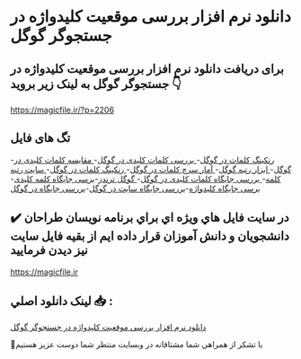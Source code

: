 # دانلود نرم افزار بررسی موقعیت کلیدواژه در جستجوگر گوگل

## برای دریافت دانلود نرم افزار بررسی موقعیت کلیدواژه در جستجوگر گوگل به لینک زیر بروید 👇

https://magicfile.ir/?p=2206

## تگ های فایل

-[رنکینگ کلمات در گوگل](https://magicfile.ir/product/%d9%86%d8%b1%d9%85-%d8%a7%d9%81%d8%b2%d8%a7%d8%b1-%d8%a8%d8%b1%d8%b1%d8%b3%db%8c-%d9%85%d9%88%d9%82%d8%b9%db%8c%d8%aa-%da%a9%d9%84%db%8c%d8%af%d9%88%d8%a7%da%98%d9%87-%d8%af%d8%b1-%d8%ac%d8%b3%d8%aa%d8%ac%d9%88%da%af%d8%b1-%da%af%d9%88%da%af%d9%84/)-[ بررسی کلمات کلیدی در گوگل](https://magicfile.ir/product/%d9%86%d8%b1%d9%85-%d8%a7%d9%81%d8%b2%d8%a7%d8%b1-%d8%a8%d8%b1%d8%b1%d8%b3%db%8c-%d9%85%d9%88%d9%82%d8%b9%db%8c%d8%aa-%da%a9%d9%84%db%8c%d8%af%d9%88%d8%a7%da%98%d9%87-%d8%af%d8%b1-%d8%ac%d8%b3%d8%aa%d8%ac%d9%88%da%af%d8%b1-%da%af%d9%88%da%af%d9%84/)-[ مقایسه کلمات کلیدی در گوگل](https://magicfile.ir/product/%d9%86%d8%b1%d9%85-%d8%a7%d9%81%d8%b2%d8%a7%d8%b1-%d8%a8%d8%b1%d8%b1%d8%b3%db%8c-%d9%85%d9%88%d9%82%d8%b9%db%8c%d8%aa-%da%a9%d9%84%db%8c%d8%af%d9%88%d8%a7%da%98%d9%87-%d8%af%d8%b1-%d8%ac%d8%b3%d8%aa%d8%ac%d9%88%da%af%d8%b1-%da%af%d9%88%da%af%d9%84/)-[ ابزار رتبه گوگل](https://magicfile.ir/product/%d9%86%d8%b1%d9%85-%d8%a7%d9%81%d8%b2%d8%a7%d8%b1-%d8%a8%d8%b1%d8%b1%d8%b3%db%8c-%d9%85%d9%88%d9%82%d8%b9%db%8c%d8%aa-%da%a9%d9%84%db%8c%d8%af%d9%88%d8%a7%da%98%d9%87-%d8%af%d8%b1-%d8%ac%d8%b3%d8%aa%d8%ac%d9%88%da%af%d8%b1-%da%af%d9%88%da%af%d9%84/)-[ آمار سرچ کلمات در گوگل](https://magicfile.ir/product/%d9%86%d8%b1%d9%85-%d8%a7%d9%81%d8%b2%d8%a7%d8%b1-%d8%a8%d8%b1%d8%b1%d8%b3%db%8c-%d9%85%d9%88%d9%82%d8%b9%db%8c%d8%aa-%da%a9%d9%84%db%8c%d8%af%d9%88%d8%a7%da%98%d9%87-%d8%af%d8%b1-%d8%ac%d8%b3%d8%aa%d8%ac%d9%88%da%af%d8%b1-%da%af%d9%88%da%af%d9%84/)-[ رنکینگ کلمات در گوگل](https://magicfile.ir/product/%d9%86%d8%b1%d9%85-%d8%a7%d9%81%d8%b2%d8%a7%d8%b1-%d8%a8%d8%b1%d8%b1%d8%b3%db%8c-%d9%85%d9%88%d9%82%d8%b9%db%8c%d8%aa-%da%a9%d9%84%db%8c%d8%af%d9%88%d8%a7%da%98%d9%87-%d8%af%d8%b1-%d8%ac%d8%b3%d8%aa%d8%ac%d9%88%da%af%d8%b1-%da%af%d9%88%da%af%d9%84/)-[ سایت رتبه کلمه](https://magicfile.ir/product/%d9%86%d8%b1%d9%85-%d8%a7%d9%81%d8%b2%d8%a7%d8%b1-%d8%a8%d8%b1%d8%b1%d8%b3%db%8c-%d9%85%d9%88%d9%82%d8%b9%db%8c%d8%aa-%da%a9%d9%84%db%8c%d8%af%d9%88%d8%a7%da%98%d9%87-%d8%af%d8%b1-%d8%ac%d8%b3%d8%aa%d8%ac%d9%88%da%af%d8%b1-%da%af%d9%88%da%af%d9%84/)-[ بررسی جایگاه کلمات کلیدی در گوگل](https://magicfile.ir/product/%d9%86%d8%b1%d9%85-%d8%a7%d9%81%d8%b2%d8%a7%d8%b1-%d8%a8%d8%b1%d8%b1%d8%b3%db%8c-%d9%85%d9%88%d9%82%d8%b9%db%8c%d8%aa-%da%a9%d9%84%db%8c%d8%af%d9%88%d8%a7%da%98%d9%87-%d8%af%d8%b1-%d8%ac%d8%b3%d8%aa%d8%ac%d9%88%da%af%d8%b1-%da%af%d9%88%da%af%d9%84/)-[ گوگل ترندز](https://magicfile.ir/product/%d9%86%d8%b1%d9%85-%d8%a7%d9%81%d8%b2%d8%a7%d8%b1-%d8%a8%d8%b1%d8%b1%d8%b3%db%8c-%d9%85%d9%88%d9%82%d8%b9%db%8c%d8%aa-%da%a9%d9%84%db%8c%d8%af%d9%88%d8%a7%da%98%d9%87-%d8%af%d8%b1-%d8%ac%d8%b3%d8%aa%d8%ac%d9%88%da%af%d8%b1-%da%af%d9%88%da%af%d9%84/)-[برسی جایگاه کلمه کلیدی](https://magicfile.ir/product/%d9%86%d8%b1%d9%85-%d8%a7%d9%81%d8%b2%d8%a7%d8%b1-%d8%a8%d8%b1%d8%b1%d8%b3%db%8c-%d9%85%d9%88%d9%82%d8%b9%db%8c%d8%aa-%da%a9%d9%84%db%8c%d8%af%d9%88%d8%a7%da%98%d9%87-%d8%af%d8%b1-%d8%ac%d8%b3%d8%aa%d8%ac%d9%88%da%af%d8%b1-%da%af%d9%88%da%af%d9%84/)-[برسی جایگاه کلیدواژه](https://magicfile.ir/product/%d9%86%d8%b1%d9%85-%d8%a7%d9%81%d8%b2%d8%a7%d8%b1-%d8%a8%d8%b1%d8%b1%d8%b3%db%8c-%d9%85%d9%88%d9%82%d8%b9%db%8c%d8%aa-%da%a9%d9%84%db%8c%d8%af%d9%88%d8%a7%da%98%d9%87-%d8%af%d8%b1-%d8%ac%d8%b3%d8%aa%d8%ac%d9%88%da%af%d8%b1-%da%af%d9%88%da%af%d9%84/)-[بررسی جایگاه سایت در گوگل](https://magicfile.ir/product/%d9%86%d8%b1%d9%85-%d8%a7%d9%81%d8%b2%d8%a7%d8%b1-%d8%a8%d8%b1%d8%b1%d8%b3%db%8c-%d9%85%d9%88%d9%82%d8%b9%db%8c%d8%aa-%da%a9%d9%84%db%8c%d8%af%d9%88%d8%a7%da%98%d9%87-%d8%af%d8%b1-%d8%ac%d8%b3%d8%aa%d8%ac%d9%88%da%af%d8%b1-%da%af%d9%88%da%af%d9%84/)-[بررسی جایگاه در گوگل](https://magicfile.ir/product/%d9%86%d8%b1%d9%85-%d8%a7%d9%81%d8%b2%d8%a7%d8%b1-%d8%a8%d8%b1%d8%b1%d8%b3%db%8c-%d9%85%d9%88%d9%82%d8%b9%db%8c%d8%aa-%da%a9%d9%84%db%8c%d8%af%d9%88%d8%a7%da%98%d9%87-%d8%af%d8%b1-%d8%ac%d8%b3%d8%aa%d8%ac%d9%88%da%af%d8%b1-%da%af%d9%88%da%af%d9%84/)

## ✔️ در سايت فايل هاي ويژه اي براي برنامه نويسان طراحان دانشجويان و دانش آموزان قرار داده ايم از بقيه فايل سايت نيز ديدن فرماييد

https://magicfile.ir


## لينک دانلود اصلي 📥 :

[دانلود نرم افزار بررسی موقعیت کلیدواژه در جستجوگر گوگل](https://magicfile.ir/product/%d9%86%d8%b1%d9%85-%d8%a7%d9%81%d8%b2%d8%a7%d8%b1-%d8%a8%d8%b1%d8%b1%d8%b3%db%8c-%d9%85%d9%88%d9%82%d8%b9%db%8c%d8%aa-%da%a9%d9%84%db%8c%d8%af%d9%88%d8%a7%da%98%d9%87-%d8%af%d8%b1-%d8%ac%d8%b3%d8%aa%d8%ac%d9%88%da%af%d8%b1-%da%af%d9%88%da%af%d9%84/) 


🙏با تشکر از همراهي شما مشتاقانه در وبسایت منتظر شما دوست عزیز هستیم

